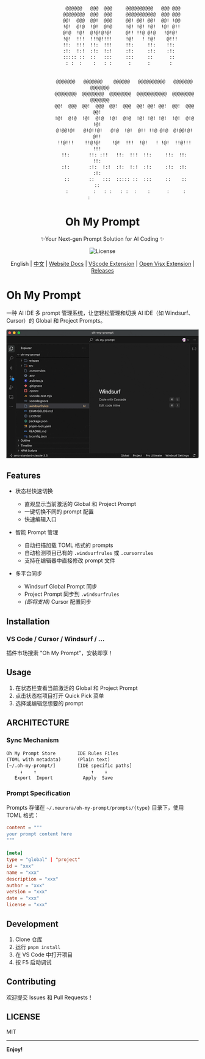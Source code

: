 <div align="center">

```shell
                 @@@@@@   @@@  @@@     @@@@@@@@@@   @@@ @@@  
                @@@@@@@@  @@@  @@@     @@@@@@@@@@@  @@@ @@@  
                @@!  @@@  @@!  @@@     @@! @@! @@!  @@! !@@  
                !@!  @!@  !@!  @!@     !@! !@! !@!  !@! @!!  
                @!@  !@!  @!@!@!@!     @!! !!@ @!@   !@!@!   
                !@!  !!!  !!!@!!!!     !@!   ! !@!    @!!!   
                !!:  !!!  !!:  !!!     !!:     !!:    !!:    
                :!:  !:!  :!:  !:!     :!:     :!:    :!:    
                ::::: ::  ::   :::     :::     ::      ::    
                 : :  :    :   : :      :      :       :     


                @@@@@@@   @@@@@@@    @@@@@@   @@@@@@@@@@   @@@@@@@   @@@@@@@  
                @@@@@@@@  @@@@@@@@  @@@@@@@@  @@@@@@@@@@@  @@@@@@@@  @@@@@@@  
                @@!  @@@  @@!  @@@  @@!  @@@  @@! @@! @@!  @@!  @@@    @@!    
                !@!  @!@  !@!  @!@  !@!  @!@  !@! !@! !@!  !@!  @!@    !@!    
                @!@@!@!   @!@!!@!   @!@  !@!  @!! !!@ @!@  @!@@!@!     @!!    
                !!@!!!    !!@!@!    !@!  !!!  !@!   ! !@!  !!@!!!      !!!    
                !!:       !!: :!!   !!:  !!!  !!:     !!:  !!:         !!:    
                :!:       :!:  !:!  :!:  !:!  :!:     :!:  :!:         :!:    
                 ::       ::   :::  ::::: ::  :::     ::    ::          ::    
                 :         :   : :   : :  :    :      :     :           :          

```

<h1 align="center">Oh My Prompt</h1>

<p align="center">
  ✨Your Next-gen Prompt Solution for AI Coding ✨
</p>

<p align="center">
  <img src="https://img.shields.io/badge/License-MIT-blue.svg?style=flat-square&color=00a8f0" alt="License" />
</p>


English | [中文](./README.zh-CN.md) | [Website Docs](https://oh-my-prompt.github.io) | [VScode Extension](https://marketplace.visualstudio.com/items?itemName=markshawn2020.oh-my-prompt) | [Open Visx Extension](https://open-vsx.org/extension/markshawn2020/oh-my-prompt) | [Releases](https://github.com/markshawn2020/oh-my-prompt/releases)


</div>

# Oh My Prompt

一种 AI IDE 多 prompt 管理系统，让您轻松管理和切换 AI IDE（如 Windsurf、Cursor）的 Global 和 Project Prompts。


![Demo GIF](./assets/demo.gif)


## Features

- 状态栏快速切换
  - 直观显示当前激活的 Global 和 Project Prompt
  - 一键切换不同的 prompt 配置
  - 快速编辑入口

- 智能 Prompt 管理
  - 自动扫描加载 TOML 格式的 prompts
  - 自动检测项目已有的 `.windsurfrules` 或 `.cursorrules`
  - 支持在编辑器中直接修改 prompt 文件

- 多平台同步
  - Windsurf Global Prompt 同步
  - Project Prompt 同步到 `.windsurfrules`
  - *(即将支持)* Cursor 配置同步

## Installation

### VS Code / Cursor / Windsurf / ...

插件市场搜索 "Oh My Prompt"，安装即享！

## Usage

1. 在状态栏查看当前激活的 Global 和 Project Prompt
2. 点击状态栏项目打开 Quick Pick 菜单
3. 选择或编辑您想要的 prompt


## ARCHITECTURE

### Sync Mechanism

```
Oh My Prompt Store        IDE Rules Files
(TOML with metadata)      (Plain text)
[~/.oh-my-prompt/]        [IDE specific paths]
     ↓    ↑                    ↑    ↓
   Export  Import           Apply  Save
```

### Prompt Specification

Prompts 存储在 `~/.neurora/oh-my-prompt/prompts/{type}` 目录下，使用 TOML 格式：

```toml
content = """
your prompt content here
"""

[meta]
type = "global" | "project"
id = "xxx"
name = "xxx"
description = "xxx"
author = "xxx"
version = "xxx"
date = "xxx"
license = "xxx"
```

## Development

1. Clone 仓库
2. 运行 `pnpm install`
3. 在 VS Code 中打开项目
4. 按 F5 启动调试

## Contributing

欢迎提交 Issues 和 Pull Requests！

## LICENSE

MIT

---

**Enjoy!**

